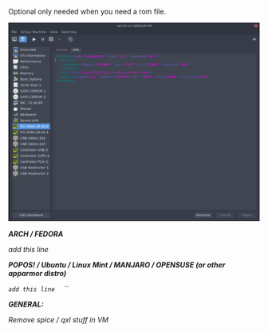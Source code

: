 
Optional only needed when you need a rom file.

![image](uploads/ec7bccb488dc1ef5c4ea16034e1d9055/image.png)

<hostdev mode="subsystem" type="pci" managed="yes">
  <source>
    <address domain="0x0000" bus="0x29" slot="0x00" function="0x0"/>
  </source>
  <address type="pci" domain="0x0000" bus="0x06" slot="0x00" function="0x0"/>
</hostdev>


**ARCH / FEDORA**

add this line 
> <rom file='/var/lib/libvirt/vbios/GP102.rom'/> 

**POPOS! / Ubuntu / Linux Mint / MANJARO / OPENSUSE (or other apparmor distro)**

`add this line 
`<rom file="/usr/share/vgabios/GP102.rom"/> ``


**GENERAL:**

Remove spice / qxl stuff in VM


